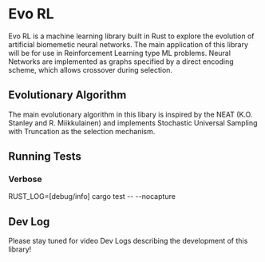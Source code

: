 #  Evo RL

Evo RL is a machine learning library built in Rust to explore the evolution of artificial biomemetic neural networks. The main application of this library will be for use in Reinforcement Learning type ML problems. Neural Networks are implemented as graphs specified by a direct encoding scheme, which allows crossover during selection. 

## Evolutionary Algorithm

The main evolutionary algorithm in this libary is inspired by the NEAT (K.O. Stanley and  R. Miikkulainen) and implements Stochastic Universal Sampling with Truncation as the selection mechanism. 

## Running Tests

### Verbose
 RUST_LOG=[debug/info] cargo test -- --nocapture

## Dev Log

Please stay tuned for video Dev Logs describing the development of this library!
